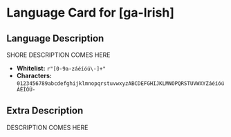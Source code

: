 # Language Card for [ga-Irish]


## Language Description

SHORE DESCRIPTION COMES HERE

- **Whitelist:** `r"[0-9a-záéíóú\-]+"`
- **Characters:** `0123456789abcdefghijklmnopqrstuvwxyzABCDEFGHIJKLMNOPQRSTUVWXYZáéíóúÁÉÍÓÚ-`


## Extra Description

DESCRIPTION COMES HERE
